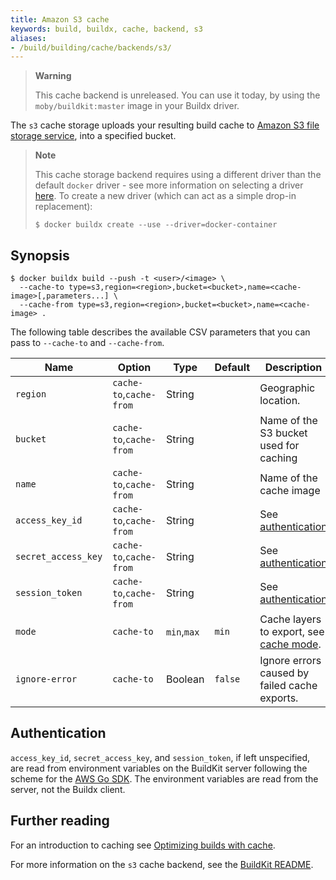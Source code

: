 ```yaml
---
title: Amazon S3 cache
keywords: build, buildx, cache, backend, s3
aliases:
- /build/building/cache/backends/s3/
---
```


> **Warning**
>
> This cache backend is unreleased. You can use it today, by using the
> `moby/buildkit:master` image in your Buildx driver.

The `s3` cache storage uploads your resulting build cache to
[Amazon S3 file storage service](https://aws.amazon.com/s3/),
into a specified bucket.

> **Note**
>
> This cache storage backend requires using a different driver than the default
> `docker` driver - see more information on selecting a driver
> [here](../../drivers/_index.md). To create a new driver (which can act as a
> simple drop-in replacement):
>
> ```console
> $ docker buildx create --use --driver=docker-container
> ```

## Synopsis

```console
$ docker buildx build --push -t <user>/<image> \
  --cache-to type=s3,region=<region>,bucket=<bucket>,name=<cache-image>[,parameters...] \
  --cache-from type=s3,region=<region>,bucket=<bucket>,name=<cache-image> .
```

The following table describes the available CSV parameters that you can pass to
`--cache-to` and `--cache-from`.

| Name                | Option                  | Type        | Default | Description                                   |
| ------------------- | ----------------------- | ----------- | ------- | --------------------------------------------- |
| `region`            | `cache-to`,`cache-from` | String      |         | Geographic location.                          |
| `bucket`            | `cache-to`,`cache-from` | String      |         | Name of the S3 bucket used for caching        |
| `name`              | `cache-to`,`cache-from` | String      |         | Name of the cache image                       |
| `access_key_id`     | `cache-to`,`cache-from` | String      |         | See [authentication][1]                       |
| `secret_access_key` | `cache-to`,`cache-from` | String      |         | See [authentication][1]                       |
| `session_token`     | `cache-to`,`cache-from` | String      |         | See [authentication][1]                       |
| `mode`              | `cache-to`              | `min`,`max` | `min`   | Cache layers to export, see [cache mode][2].  |
| `ignore-error`      | `cache-to`              | Boolean     | `false` | Ignore errors caused by failed cache exports. |

[1]: #authentication
[2]: _index.md#cache-mode

## Authentication

`access_key_id`, `secret_access_key`, and `session_token`, if left unspecified,
are read from environment variables on the BuildKit server following the scheme
for the [AWS Go SDK](https://docs.aws.amazon.com/sdk-for-go/v1/developer-guide/configuring-sdk.html).
The environment variables are read from the server, not the Buildx client.

<!-- FIXME: update once https://github.com/docker/buildx/pull/1294 is released -->

## Further reading

For an introduction to caching see [Optimizing builds with cache](../_index.md).

For more information on the `s3` cache backend, see the
[BuildKit README](https://github.com/moby/buildkit#s3-cache-experimental).